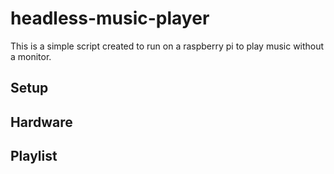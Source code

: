 # headless-music-player

This is a simple script created to run on a raspberry pi to play music without a monitor.  

## Setup



## Hardware



## Playlist



